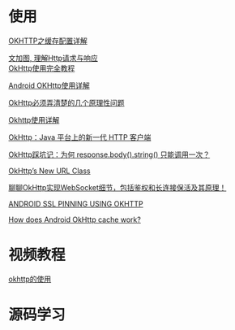 # 使用

[OKHTTP之缓存配置详解](https://blog.csdn.net/briblue/article/details/52920531)

[文加图, 理解Http请求与响应](https://www.jianshu.com/p/51a61845e66a#)  
[OkHttp使用完全教程](https://www.jianshu.com/p/ca8a982a116b)

[Android OKHttp使用详解
](https://www.jianshu.com/p/2663ce3da0db)

[OkHttp必须弄清楚的几个原理性问题](https://juejin.im/post/5e185d3c6fb9a02ff254a44c)

[Okhttp使用详解](https://blog.csdn.net/iispring/article/details/51661195)

[OkHttp：Java 平台上的新一代 HTTP 客户端](https://www.ibm.com/developerworks/cn/java/j-lo-okhttp/index.html)

[OkHttp踩坑记：为何 response.body().string() 只能调用一次？](https://segmentfault.com/a/1190000012740215)

[OkHttp’s New URL Class](https://medium.com/square-corner-blog/okhttps-new-url-class-515460eea661)

[聊聊OkHttp实现WebSocket细节，包括鉴权和长连接保活及其原理！](https://mp.weixin.qq.com/s/fqwt5TgZ9alZ431e-_i_-w)

[ANDROID SSL PINNING USING OKHTTP](https://medium.com/@develodroid/android-ssl-pinning-using-okhttp-ca1239065616)

[How does Android OkHttp cache work?](https://medium.com/@I_Love_Coding/how-does-okhttp-cache-works-851d37dd29cd)

# 视频教程

[okhttp的使用](https://www.imooc.com/learn/764)

# 源码学习



